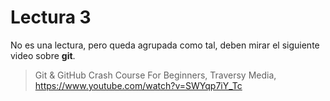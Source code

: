 # Lectura 3

No es una lectura, pero queda agrupada como tal, deben mirar el siguiente video sobre **git**.

 
> Git & GitHub Crash Course For Beginners,  Traversy Media, 
https://www.youtube.com/watch?v=SWYqp7iY_Tc